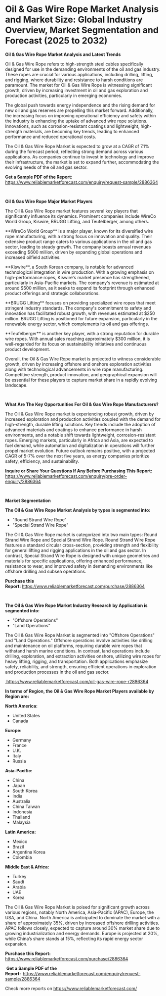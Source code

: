 <p><h1>Oil & Gas Wire Rope Market Analysis and Market Size: Global Industry Overview, Market Segmentation and Forecast (2025 to 2032)</h1></p><p><strong>Oil & Gas Wire Rope Market Analysis and Latest Trends</strong></p>
<p><p>Oil & Gas Wire Rope refers to high-strength steel cables specifically designed for use in the demanding environments of the oil and gas industry. These ropes are crucial for various applications, including drilling, lifting, and rigging, where durability and resistance to harsh conditions are paramount. The market for Oil & Gas Wire Rope is witnessing significant growth, driven by increasing investment in oil and gas exploration and production activities, particularly in emerging economies.</p><p>The global push towards energy independence and the rising demand for new oil and gas reserves are propelling this market forward. Additionally, the increasing focus on improving operational efficiency and safety within the industry is enhancing the uptake of advanced wire rope solutions. Innovations, such as corrosion-resistant coatings and lightweight, high-strength materials, are becoming key trends, leading to enhanced performance and reduced operational costs.</p><p>The Oil & Gas Wire Rope Market is expected to grow at a CAGR of 7.1% during the forecast period, reflecting strong demand across various applications. As companies continue to invest in technology and improve their infrastructure, the market is set to expand further, accommodating the evolving needs of the oil and gas sector.</p></p>
<p><strong>Get a Sample PDF of the Report:&nbsp;</strong> <a href="https://www.reliablemarketforecast.com/enquiry/request-sample/2886364?utm_campaign=2478&utm_medium=2&utm_source=Github&utm_content=ia&utm_term=13032025&utm_id=oil-gas-wire-rope">https://www.reliablemarketforecast.com/enquiry/request-sample/2886364</a></p>
<p>&nbsp;</p>
<p><strong>Oil & Gas Wire Rope Major Market Players</strong></p>
<p><p>The Oil & Gas Wire Rope market features several key players that significantly influence its dynamics. Prominent companies include WireCo World Group, Kiswire, BRUGG Lifting, and Teufelberger, among others.</p><p>**WireCo World Group** is a major player, known for its diversified wire rope manufacturing, with a strong focus on innovation and quality. Their extensive product range caters to various applications in the oil and gas sector, leading to steady growth. The company boasts annual revenues exceeding $600 million, driven by expanding global operations and increased oilfield activities.</p><p>**Kiswire**, a South Korean company, is notable for advanced technological integration in wire production. With a growing emphasis on high-performance ropes, Kiswire's market presence has strengthened, particularly in Asia-Pacific markets. The company's revenue is estimated at around $500 million, as it seeks to expand its footprint through enhanced product offerings and strategic collaborations.</p><p>**BRUGG Lifting** focuses on providing specialized wire ropes that meet stringent industry standards. The company's commitment to safety and innovation has facilitated robust growth, with revenues estimated at $250 million. BRUGG Lifting is positioned for future expansion, particularly in the renewable energy sector, which complements its oil and gas offerings.</p><p>**Teufelberger** is another key player, with a strong reputation for durable wire ropes. With annual sales reaching approximately $300 million, it is well-regarded for its focus on sustainability initiatives and continuous product development. </p><p>Overall, the Oil & Gas Wire Rope market is projected to witness considerable growth, driven by increasing offshore and onshore exploration activities along with technological advancements in wire rope manufacturing. Competitive strength, product innovation, and geographical expansion will be essential for these players to capture market share in a rapidly evolving landscape.</p></p>
<p>&nbsp;</p>
<p><strong>What Are The Key Opportunities For Oil & Gas Wire Rope Manufacturers?</strong></p>
<p><p>The Oil & Gas Wire Rope market is experiencing robust growth, driven by increased exploration and production activities coupled with the demand for high-strength, durable lifting solutions. Key trends include the adoption of advanced materials and coatings to enhance performance in harsh environments, and a notable shift towards lightweight, corrosion-resistant ropes. Emerging markets, particularly in Africa and Asia, are expected to fuel demand, while automation and digitalization in operations will further propel market evolution. Future outlook remains positive, with a projected CAGR of 5-7% over the next five years, as energy companies prioritize safety, efficiency, and sustainability.</p></p>
<p><strong>Inquire or Share Your Questions If Any Before Purchasing This Report:</strong> <a href="https://www.reliablemarketforecast.com/enquiry/pre-order-enquiry/2886364?utm_campaign=2478&utm_medium=2&utm_source=Github&utm_content=ia&utm_term=13032025&utm_id=oil-gas-wire-rope">https://www.reliablemarketforecast.com/enquiry/pre-order-enquiry/2886364</a></p>
<p>&nbsp;</p>
<p><strong>Market Segmentation</strong></p>
<p><strong>The Oil & Gas Wire Rope Market Analysis by types is segmented into:</strong></p>
<p><ul><li>"Round Strand Wire Rope"</li><li>"Special Strand Wire Rope"</li></ul></p>
<p><p>The Oil & Gas Wire Rope market is categorized into two main types: Round Strand Wire Rope and Special Strand Wire Rope. Round Strand Wire Rope features a standard circular cross-section, providing strength and flexibility for general lifting and rigging applications in the oil and gas sector. In contrast, Special Strand Wire Rope is designed with unique geometries and materials for specific applications, offering enhanced performance, resistance to wear, and improved safety in demanding environments like offshore drilling and subsea operations.</p></p>
<p><strong>Purchase this Report:&nbsp;</strong><a href="https://www.reliablemarketforecast.com/purchase/2886364?utm_campaign=2478&utm_medium=2&utm_source=Github&utm_content=ia&utm_term=13032025&utm_id=oil-gas-wire-rope">https://www.reliablemarketforecast.com/purchase/2886364</a></p>
<p>&nbsp;</p>
<p><strong>The Oil & Gas Wire Rope Market Industry Research by Application is segmented into:</strong></p>
<p><ul><li>"Offshore Operations"</li><li>"Land Operations"</li></ul></p>
<p><p>The Oil & Gas Wire Rope Market is segmented into "Offshore Operations" and "Land Operations." Offshore operations involve activities like drilling and maintenance on oil platforms, requiring durable wire ropes that withstand harsh marine conditions. In contrast, land operations include drilling, exploration, and extraction activities onshore, utilizing wire ropes for heavy lifting, rigging, and transportation. Both applications emphasize safety, reliability, and strength, ensuring efficient operations in exploration and production processes in the oil and gas sector.</p></p>
<p><a href="https://www.reliablemarketforecast.com/oil-gas-wire-rope-r2886364?utm_campaign=2478&utm_medium=2&utm_source=Github&utm_content=ia&utm_term=13032025&utm_id=oil-gas-wire-rope">&nbsp;https://www.reliablemarketforecast.com/oil-gas-wire-rope-r2886364</a></p>
<p><strong>In terms of Region, the Oil & Gas Wire Rope Market Players available by Region are:</strong></p>
<p>
    <p> <strong> North America: </strong>
        <ul>
            <li>United States</li>
            <li>Canada</li>
        </ul>
        </p> 
    <p> <strong> Europe: </strong>
        <ul>
            <li>Germany</li>
            <li>France</li>
            <li>U.K.</li>
            <li>Italy</li>
            <li>Russia</li>
        </ul>
        </p> 
    <p> <strong> Asia-Pacific: </strong>
        <ul>
            <li>China</li>
            <li>Japan</li>
            <li>South Korea</li>
            <li>India</li>
            <li>Australia</li>
            <li>China Taiwan</li>
            <li>Indonesia</li>
            <li>Thailand</li>
            <li>Malaysia</li>
        </ul>
        </p> 
    <p> <strong> Latin America: </strong>
        <ul>
            <li>Mexico</li>
            <li>Brazil</li>
            <li>Argentina Korea</li>
            <li>Colombia</li>
        </ul>
        </p> 
    <p> <strong> Middle East & Africa: </strong>
        <ul>
            <li>Turkey</li>
            <li>Saudi</li>
            <li>Arabia</li>
            <li>UAE</li>
            <li>Korea</li>
        </ul>
    </p>
    </p>
<p><p>The Oil & Gas Wire Rope Market is poised for significant growth across various regions, notably North America, Asia-Pacific (APAC), Europe, the USA, and China. North America is anticipated to dominate the market with a share of approximately 35%, driven by increased offshore drilling activities. APAC follows closely, expected to capture around 30% market share due to growing industrialization and energy demands. Europe is projected at 20%, while China’s share stands at 15%, reflecting its rapid energy sector expansion.</p></p>
<p><strong>Purchase this Report: </strong><a href="https://www.reliablemarketforecast.com/purchase/2886364?utm_campaign=2478&utm_medium=2&utm_source=Github&utm_content=ia&utm_term=13032025&utm_id=oil-gas-wire-rope">https://www.reliablemarketforecast.com/purchase/2886364</a></p>
<p>&nbsp;<strong>Get a Sample PDF of the Report:&nbsp;&nbsp;</strong><a href="https://www.reliablemarketforecast.com/enquiry/request-sample/2886364?utm_campaign=2478&utm_medium=2&utm_source=Github&utm_content=ia&utm_term=13032025&utm_id=oil-gas-wire-rope">https://www.reliablemarketforecast.com/enquiry/request-sample/2886364</a></p>
<p><strong></strong></p>
<p>Check more reports on <a href="https://www.reliablemarketforecast.com/?utm_campaign=2478&utm_medium=2&utm_source=Github&utm_content=ia&utm_term=13032025&utm_id=oil-gas-wire-rope">https://www.reliablemarketforecast.com/</a></p>